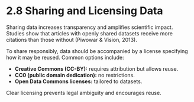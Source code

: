 # 2.8 Sharing and Licensing Data

Sharing data increases transparency and amplifies scientific impact. Studies show that articles with openly shared datasets receive more citations than those without (Piwowar & Vision, 2013).

To share responsibly, data should be accompanied by a license specifying how it may be reused. Common options include:

- **Creative Commons (CC-BY):** requires attribution but allows reuse.
- **CC0 (public domain dedication):** no restrictions.
- **Open Data Commons licenses:** tailored to datasets.

Clear licensing prevents legal ambiguity and encourages reuse.
